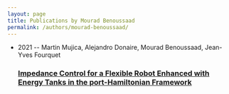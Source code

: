 ```yaml
---
layout: page
title: Publications by Mourad Benoussaad
permalink: /authors/mourad-benoussaad/
---
```


<ul class="post-list">
<li><span class='post-meta'>2021 -- Martin Mujica, Alejandro Donaire, Mourad Benoussaad, Jean-Yves Fourquet</span><h3><a class='post-link' href='../../impedance-control-for-a-flexible-robot-enhanced-with-energy-tanks-in-the-port-hamiltonian-framework'>Impedance Control for a Flexible Robot Enhanced with Energy Tanks in the port-Hamiltonian Framework</a></h3></li>

</ul>
